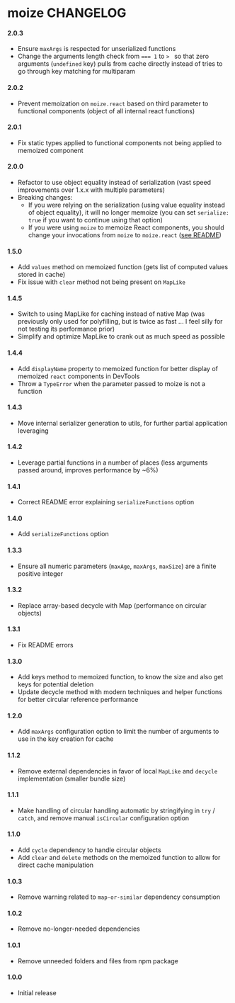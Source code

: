 # moize CHANGELOG

#### 2.0.3
* Ensure `maxArgs` is respected for unserialized functions
* Change the arguments length check from `=== 1` to `> ` so that zero arguments (`undefined` key) pulls from cache directly instead of tries to go through key matching for multiparam

#### 2.0.2
* Prevent memoization on `moize.react` based on third parameter to functional components (object of all internal react functions)

#### 2.0.1
* Fix static types applied to functional components not being applied to memoized component

#### 2.0.0
* Refactor to use object equality instead of serialization (vast speed improvements over 1.x.x with multiple parameters)
* Breaking changes:
  * If you were relying on the serialization (using value equality instead of object equality), it will no longer memoize (you can set `serialize: true` if you want to continue using that option)
  * If you were using `moize` to memoize React components, you should change your invocations from `moize` to `moize.react` ([see README](README.md#usage-with-functional-react-components))

#### 1.5.0
* Add `values` method on memoized function (gets list of computed values stored in cache)
* Fix issue with `clear` method not being present on `MapLike`

#### 1.4.5
* Switch to using MapLike for caching instead of native Map (was previously only used for polyfilling, but is twice as fast ... I feel silly for not testing its performance prior)
* Simplify and optimize MapLike to crank out as much speed as possible

#### 1.4.4
* Add `displayName` property to memoized function for better display of memoized `react` components in DevTools
* Throw a `TypeError` when the parameter passed to moize is not a function

#### 1.4.3
* Move internal serializer generation to utils, for further partial application leveraging

#### 1.4.2
* Leverage partial functions in a number of places (less arguments passed around, improves performance by ~6%)

#### 1.4.1
* Correct README error explaining `serializeFunctions` option

#### 1.4.0
* Add `serializeFunctions` option

#### 1.3.3
* Ensure all numeric parameters (`maxAge`, `maxArgs`, `maxSize`) are a finite positive integer

#### 1.3.2
* Replace array-based decycle with Map (performance on circular objects)

#### 1.3.1
* Fix README errors

#### 1.3.0
* Add keys method to memoized function, to know the size and also get keys for potential deletion
* Update decycle method with modern techniques and helper functions for better circular reference performance

#### 1.2.0
* Add `maxArgs` configuration option to limit the number of arguments to use in the key creation for cache

#### 1.1.2
* Remove external dependencies in favor of local `MapLike` and `decycle` implementation (smaller bundle size)

#### 1.1.1
* Make handling of circular handling automatic by stringifying in `try` / `catch`, and remove manual `isCircular` configuration option

#### 1.1.0
* Add `cycle` dependency to handle circular objects
* Add `clear` and `delete` methods on the memoized function to allow for direct cache manipulation

#### 1.0.3
* Remove warning related to `map-or-similar` dependency consumption

#### 1.0.2
* Remove no-longer-needed dependencies

#### 1.0.1
* Remove unneeded folders and files from npm package

#### 1.0.0
* Initial release
